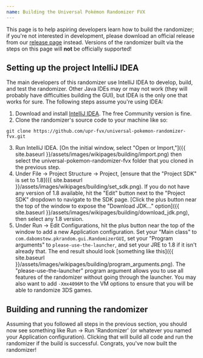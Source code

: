 ```yaml
---
name: Building the Universal Pokémon Randomizer FVX
---
```

This page is to help aspiring developers learn how to build the randomizer; if you're not interested in development, please download an official release from our [release page](https://github.com/upr-fvx/universal-pokemon-randomizer-fvx/releases) instead. Versions of the randomizer built via the steps on this page will **not** be officially supported!

## Setting up the project IntelliJ IDEA

The main developers of this randomizer use IntelliJ IDEA to develop, build, and test the randomizer. Other Java IDEs may or may not work (they will probably have difficulties building the GUI), but IDEA is the only one that works for sure. The following steps assume you're using IDEA:

1. Download and install [IntelliJ IDEA](https://www.jetbrains.com/idea/). The free Community version is fine.
2. Clone the randomizer's source code to your machine like so:
```
git clone https://github.com/upr-fvx/universal-pokemon-randomizer-fvx.git
```
3. Run IntelliJ IDEA. [On the initial window, select "Open or Import,"]({{ site.baseurl }}/assets/images/wikipages/building/import.png) then select the universal-pokemon-randomizer-fvx folder that you cloned in the previous step.
4. Under File -> Project Structure -> Project, [ensure that the "Project SDK" is set to 1.8]({{ site.baseurl }}/assets/images/wikipages/building/set_sdk.png). If you do not have any version of 1.8 available, hit the "Edit" button next to the "Project SDK" dropdown to navigate to the SDK page. [Click the plus button near the top of the window to expose the "Download JDK..." option]({{ site.baseurl }}/assets/images/wikipages/building/download_jdk.png), then select any 1.8 version.
5. Under Run -> Edit Configurations, hit the plus button near the top of the window to add a new Application configuration. Set your "Main class" to `com.dabomstew.pkrandom.gui.RandomizerGUI`, set your "Program arguments" to `please-use-the-launcher`, and set your JRE to 1.8 if it isn't already that. The end result should look [something like this]({{ site.baseurl }}/assets/images/wikipages/building/program_arguments.png). The "please-use-the-launcher" program argument allows you to use all features of the randomizer without going through the launcher. You may also want to add `-Xmx4096M` to the VM options to ensure that you will be able to randomize 3DS games.

## Building and running the randomizer
Assuming that you followed all steps in the previous section, you should now see something like Run -> Run 'Randomizer' (or whatever you named your Application configuration). Clicking that will build all code and run the randomizer if the build is successful. Congrats, you've now built the randomizer!